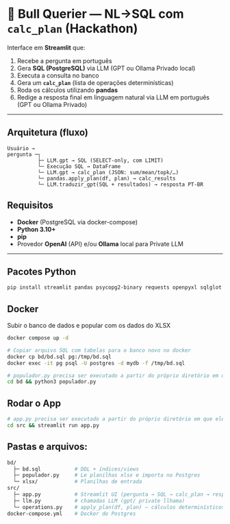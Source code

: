 
# 🐄 Bull Querier — NL→SQL com `calc_plan` (Hackathon)

Interface em **Streamlit** que:
1. Recebe a pergunta em português  
2. Gera **SQL (PostgreSQL)** via LLM (GPT ou Ollama Privado local)  
3. Executa a consulta no banco  
4. Gera um **`calc_plan`** (lista de operações determinísticas)  
5. Roda os cálculos utilizando **pandas**
6. Redige a resposta final em linguagem natural via LLM em português (GPT ou Ollama Privado)

---

## Arquitetura (fluxo)
```
Usuário → 
pergunta ─┐
          ├─ LLM.gpt → SQL (SELECT-only, com LIMIT)
          └─ Execução SQL → DataFrame
          └─ LLM.gpt → calc_plan (JSON: sum/mean/topk/…)
          └─ pandas.apply_plan(df, plan) → calc_results
          └─ LLM.traduzir_gpt(SQL + resultados) → resposta PT-BR
```

## Requisitos

- **Docker** (PostgreSQL via docker-compose)
- **Python 3.10+**
- **pip**
- Provedor **OpenAI** (API) e/ou **Ollama** local para Private LLM

---

## Pacotes Python

```bash
pip install streamlit pandas psycopg2-binary requests openpyxl sqlglot
```

## Docker
Subir o banco de dados e popular com os dados do XLSX
```bash
docker compose up -d

# Copiar arquivo SQL com tabelas para o banco novo no docker
docker cp bd/bd.sql pg:/tmp/bd.sql
docker exec -it pg psql -U postgres -d mydb -f /tmp/bd.sql

# populador.py precisa ser executado a partir do próprio diretório em que ele está:
cd bd && python3 populador.py
```

## Rodar o App
```bash
# app.py precisa ser executado a partir do próprio diretório em que ele está:
cd src && streamlit run app.py
```

## Pastas e arquivos:
```bash
bd/
  ├─ bd.sql           # DDL + índices/views
  ├─ populador.py     # Le planilhas xlsx e importa no Postgres
  └─ xlsx/            # Planilhas de entrada
src/
  ├─ app.py           # Streamlit UI (pergunta → SQL → calc_plan → resposta)
  ├─ llm.py           # chamadas LLM (gpt/ private llhama)
  └─ operations.py    # apply_plan(df, plan) — cálculos determinísticos em pandas
docker-compose.yml    # Docker do Postgres
```
